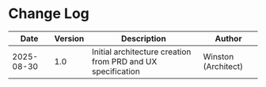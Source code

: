 # Change Log

| Date | Version | Description | Author |
|------|---------|-------------|--------|
| 2025-08-30 | 1.0 | Initial architecture creation from PRD and UX specification | Winston (Architect) |

